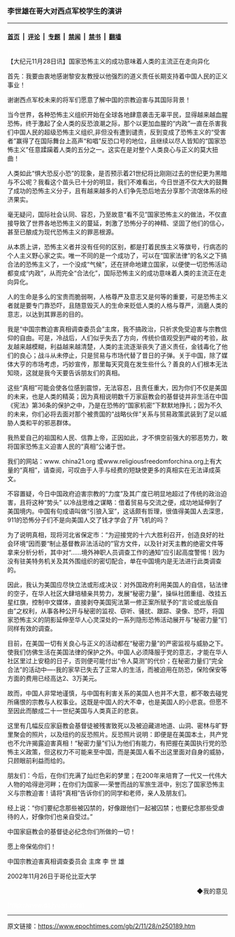 ### 李世雄在哥大对西点军校学生的演讲

---

#### [首页](../../../..?n250189) &nbsp;|&nbsp; [评论](../../../../../epoch-comment?n250189) &nbsp;|&nbsp; [专题](../../../../../epoch-special?n250189) &nbsp;|&nbsp; [禁闻](../../../../../epoch-news?n250189) &nbsp;|&nbsp; [禁书](../../../../../books?n250189) &nbsp;|&nbsp; [翻墙](https://github.com/gfw-breaker/nogfw/blob/master/README.md?n250189)


<div class="post_content" id="artbody" itemprop="articleBody">
 <!-- article content begin -->
 <p>
  <font color="#ffffff">
   (http://www.epochtimes.com)
  </font>
  <br/>
  【大纪元11月28日讯】国家恐怖主义的成功意味着人类的主流正在走向异化
 </p>
 <p>
  首先：我要由衷地感谢黎安友教授以他强烈的道义责任长期支持着中国人民的正义事业！
 </p>
 <p>
  谢谢西点军校未来的将军们愿意了解中国的宗教迫害与其国际背景！
 </p>
 <p>
  当今世界，各种恐怖主义组织开始在全球各地肆意袭击无辜平民，显得越来越血腥恐怖，终于激起了全人类的反恐浪潮之际，那个以更加血腥的“内政”一直在杀害我们中国人民的超级恐怖主义组织,非但没有遭到谴责，反到变成了恐怖主义的“受害者”赢得了在国际舞台上高声“和唱”反恐口号的地位，且继续以尽人皆知的“国家恐怖主义”任意蹂躏着人类的五分之一。这实在是对整个人类良心与正义的莫大扭曲！
 </p>
 <p>
  人类如此“惧大恐反小恐”的现象，是否预示着21世纪将比刚刚过去的世纪更为黑暗与不公呢？我看这个苗头已十分的明显，我们不难看出，今日世道不仅大大的鼓舞了成功的恐怖主义分子，且有越来越多的人们争先恐后地去分享那个流氓体系的经济果实。
 </p>
 <p>
  毫无疑问，国际社会认同、容忍，乃至故意“看不见”国家恐怖主义的做法，不仅直接导致了世界各地恐怖主义的蔓延，刺激了恐怖分子的神精、坚固了他们的信心，甚至已酿成为现代恐怖主义的罪恶根源。
 </p>
 <p>
  从本质上讲，恐怖主义者并没有任何的区别，都是打着民族主义等旗号，行病态的个人主义野心家之实。唯一不同的是一个成功了，可以在“国家法律”的名义之下搞合法的恐怖主义了，一个没成“气候”，还在拼命地建立国家，以便使一切恐怖活动都变成“内政”，从而完全“合法化”，国际恐怖主义的成功意味着人类的主流正在走向异化。
 </p>
 <p>
  人的生命是多么的宝贵而脆弱啊，人格尊严及意志又是何等的重要，可是恐怖主义者就是要专门靠恐吓，且随意毁灭人的生命来贬低人类的人格与尊严，消磨人类的意志，以达到其罪恶的目的。
 </p>
 <p>
  我是“中国宗教迫害真相调查委员会”主席，我不搞政治，只祈求免受迫害与宗教信仰的自由。可是，冷战后，人们似乎失去了方向，传统价值观受到严峻的考验，敌友越来越模糊，利益越来越清楚，人类的主流逐渐丧失了道义责任，金钱毒化了他们的良心；战斗从未停止，只是贸易与市场代替了昔日的子弹。关于中国，除了媒体大亨的市场考虑，巧妙宣传，那里每天究竟在发生些什么？善良的人们根本无法知晓，这就是我今天要告诉朋友们的真相。
 </p>
 <p>
  这些“真相”可能会使各位感到震惊，无法容忍，且责任重大，因为你们不仅是美国的未来，也是人类的精英；因为真相说明数千万家庭教会的基督徒并非生活在中国《宪法》第36条的保护之中，乃是在恐怖的“国家机密”下默默地挣扎；因为不久的未来，你们必将去面对那个被贵国的“战略伙伴”关系与贸易政策武装到了足以威胁人类和平的邪恶群体。
 </p>
 <p>
  我热爱自己的祖国和人民、信靠上帝，正因如此，才不惧空前强大的邪恶势力，敢将国家恐怖主义迫害人民的“真相”公诸于世。
 </p>
 <p>
  我们的网站：www. china21.org 或www.religiousfreedomforchina.org上有大量的“真相”，请查阅，可叹由于人手与经费的短缺使更多的真相实在无法译成英文。
 </p>
 <p>
  不容置疑，今日中国政府迫害宗教的“力度”及其广度已明显地超过了传统的政治迫害，且将这种“势头” 以冷战思维之谋略：借着贸易与交流之便，成功地延伸到了美国境内。中国有句成语叫做“引狼入室”，这话颇有哲理，很值得美国人去深思，911的恐怖分子们不是向美国人交了钱才学会了开飞机的吗？
 </p>
 <p>
  为了说明真相，现将河北省保定市：“为迎接党的十六大胜利召开，创造良好的社会环境”因而要“制止基督教非法活动的”官方文件，以及针对天主教的绝密文件等拿来分析分析，其中对“……境外神职人员调查工作的通知”应引起高度警惕！因为没有驻美特务机关及其外围组织的密切配合，单在中国境内是无法进行此类调查的。
 </p>
 <p>
  因此，我认为美国应尽快立法或形成决议：对外国政府利用美国人的自信，钻法律的空子，在华人社区大肆培植亲共势力，发展“秘密力量”，操纵社团重组、改挂五星红旗，控制中文媒体，直接剥夺美国宪法第一修正案所赋予的“言论或出版自由”之权利，从事各种公开与秘密的监视、窃听、骚扰、跟踪、录像、恐吓，将国家恐怖主义的阴影延伸至华人心灵深处的一系列隐形恐怖活动展开与“秘密力量”们同样有效的调查。
 </p>
 <p>
  目前，在美国一切有关良心与正义的活动都在“秘密力量”的严密监视与威胁之下。使我们仿佛生活在美国法律的保护之外。中国人必须降服于党的意志，才能在华人社区里过上安稳的日子，否则便可能付出“令人莫测”的代价；在秘密力量们“完全合法”的活动中—-我的家早已失去了正常人的生活，而被迫用在防恐，保险保安等方面的费用已经高达2、3万美元。
 </p>
 <p>
  故而，中国人非常地谨慎，与中国有利害关系的美国人也并不大意，都不敢去碰党所痛恨的宗教与人权事业。这既是中国人的大不幸，也是美国人的小悲哀。但愿不至因此而酿成二十一世纪美国与人类真正的悲哀。
 </p>
 <p>
  这里有几幅反应家庭教会基督徒被残害致死以及被迫藏进地道、山洞、密林与旷野里聚会的照片，以及纽约的反恐照片。反恐照片说明：即便是在美国本土，共产党也不允许揭露迫害真相！“秘密力量”们认为他们有能力，有把握在美国执行党的恐怖主义政策，但这权力不可能来至中国，而是美国人看不出这里面对自身的威胁，只顾眼前利益而给的。
 </p>
 <p>
  朋友们：今后，在你们充满了灿烂色彩的梦里；在200年来培育了一代又一代伟大人物的哈得逊河畔；在你们为国家—-荣誉而战的军旅生涯中，别忘了国家恐怖主义与宗教迫害！请将“真相”告诉你们的同学和老师，亲人及朋友们。
 </p>
 <p>
  经上说：“你们要纪念那些被囚禁的，好像跟他们一起被囚禁；也要纪念那些受虐待的人，好像你们也亲自受过。”
 </p>
 <p>
  中国家庭教会的基督徒必纪念你们所做的一切！
 </p>
 <p>
  愿上帝保佑你们！
 </p>
 <p>
  中国宗教迫害真相调查委员会 主席  李 世 雄
 </p>
 <p>
  2002年11月26日于哥伦比亚大学
 </p>
 <div align="right">
  <ok href="sendmail.asp?p=pinglunfankui&amp;subject=评论文章读者反馈&amp;body=您好﹐我读了贵网站的文章《李世雄在哥大对西点军校学生的演讲》后﹐">
   ◆我的意见
  </ok>
 </div>
 <p>
  <font color="#ffffff">
   (http://www.dajiyuan.com)
  </font>
 </p>
 <!-- article content end -->
 <div id="below_article_ad">
 </div>
</div>


---

原文链接：https://www.epochtimes.com/gb/2/11/28/n250189.htm
